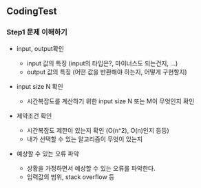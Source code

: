 ## CodingTest

### Step1 문제 이해하기
- input, output확인
  - input 값의 특징 (input의 타입은?, 마이너스도 되는건지, ...)
  - output 값의 특징 (어떤 값을 반환해야 하는지, 어떻게 구현할지)

- input size N 확인
  - 시간복잡도를 계산하기 위한 input size N 또는 M이 무엇인지 확인

- 제약조건 확인
  - 시간복잡도 제한이 있는지 확인 (O(n^2), O(n)인지 등등)
  - 내가 선택할 수 있는 알고리즘이 무엇이 있는지

- 예상할 수 있는 오류 파악
  - 상황을 가정하면서 예상할 수 있는 오류를 파악한다.
  - 입력값의 범위, stack overflow 등

